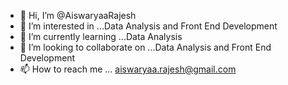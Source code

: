 - 👋 Hi, I’m @AiswaryaaRajesh
- 👀 I’m interested in ...Data Analysis and Front End Development
- 🌱 I’m currently learning ...Data Analysis
- 💞️ I’m looking to collaborate on ...Data Analysis and Front End Development
- 📫 How to reach me ... aiswaryaa.rajesh@gmail.com

<!---
AiswaryaaRajesh/AiswaryaaRajesh is a ✨ special ✨ repository because its `README.md` (this file) appears on your GitHub profile.
You can click the Preview link to take a look at your changes.
--->
